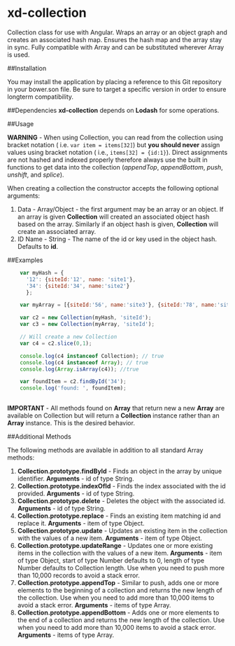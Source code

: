 xd-collection 
=======

Collection class for use with Angular.  Wraps an array or an object graph and creates an associated hash map.  Ensures the hash map and the array stay in sync. Fully compatible with Array and can be substituted wherever Array is used.

##Installation

You may install the application by placing a reference to this Git repository in your bower.son file. Be sure to target a specific version in order to ensure longterm compatibility.

##Dependencies
**xd-collection** depends on **Lodash** for some operations.

##Usage

**WARNING** - When using Collection, you can read from the collection using bracket notation ( i.e. ``var item = items[32]``) but **you should never** assign values using bracket notation ( i.e., ``items[32] = {id:1}``).  Direct assignments are not hashed and indexed properly therefore always use the built in functions to get data into the collection (*appendTop*, *appendBottom*, *push*, *unshift*, and *splice*).

When creating a collection the constructor accepts the following optional arguments:

1. Data - Array/Object - the first argument may be an array or an object.  If an array is given **Collection** will created an associated object hash based on the array.  Similarly if an object hash is given, **Collection** will create an associated array.
2. ID Name -  String - The name of the id or key used in the object hash.  Defaults to **id**.
 
##Examples
```javascript
    var myHash = {
      '12': {siteId:'12', name: 'site1'},
      '34': {siteId:'34', name:'site2'}
      };

    var myArray = [{siteId:'56', name:'site3'}, {siteId:'78', name:'site4'}];

    var c2 = new Collection(myHash, 'siteId');
    var c3 = new Collection(myArray, 'siteId');

    // Will create a new Collection
    var c4 = c2.slice(0,1);

    console.log(c4 instanceof Collection); // true
    console.log(c4 instanceof Array); // true
    console.log(Array.isArray(c4)); //true

    var foundItem = c2.findById('34');
    console.log('found: ', foundItem);
    
```
**IMPORTANT** - All methods found on **Array** that return new a new **Array** are available on Collection but will return a **Collection** instance rather than an **Array** instance.  This is the desired behavior.

##Additional Methods

The following methods are available in addition to all standard Array methods:

1. **Collection.prototype.findById** - Finds an object in the array by unique identifier. **Arguments** - id of type String.
2.  **Collection.prototype.indexOfId** - Finds the index associated with the id provided. **Arguments** - id of type String.
3.  **Collection.prototype.delete** - Deletes the object with the associated id. **Arguments** - id of type String.
4.  **Collection.prototype.replace** - Finds an existing item matching id and replace it. **Arguments** - item of type Object.
5.  **Collection.prototype.update** - Updates an existing item in the collection with the values of a new item. **Arguments** - item of type Object.
6.  **Collection.prototype.updateRange** - Updates one or more existing items in the collection with the values of a new item. **Arguments** - item of type Object, start of type Number defaults to 0, length of type Number defaults to Collection length. Use when you need to push more than 10,000 records to avoid a stack error.
7.  **Collection.prototype.appendTop** - Similar to push, adds one or more elements to the beginning of a collection and returns the new length of the collection. Use when you need to add more than 10,000 items to avoid a stack error. **Arguments** - items of type Array.
8.  **Collection.prototype.appendBottom** - Adds one or more elements to the end of a collection and returns the new length of the collection. Use when you need to add more than 10,000 items to avoid a stack error. **Arguments** - items of type Array.